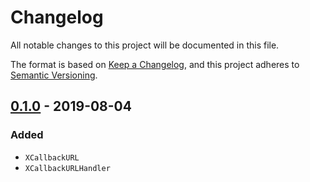 # Changelog
All notable changes to this project will be documented in this file.

The format is based on [Keep a Changelog](https://keepachangelog.com/en/1.0.0/),
and this project adheres to [Semantic Versioning](https://semver.org/spec/v2.0.0.html).

## [0.1.0] - 2019-08-04
### Added
- `XCallbackURL`
- `XCallbackURLHandler`

[0.1.0]: https://github.com/jasonnam/XCallbackURL/releases/tag/0.1.0
